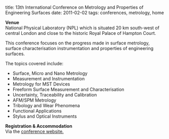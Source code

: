 title: 13th International Conference on Metrology and Properties of Engineering Surfaces
date: 2011-02-02 
tags: conferences, metrology, home


<!--break-->
**Venue**  
National Physical Laboratory (NPL) which is situated 20 km south-west of central London and close to the historic Royal Palace of Hampton Court.


This conference focuses on the progress made in surface metrology, surface characterisation instrumentation and properties of engineering surfaces.
  
The topics covered include:  

* Surface, Micro and Nano Metrology   
* Measurement and Instrumentation   
* Metrology for MST Devices   
* Freeform Surface Measurement and Characterisation   
* Uncertainty, Traceability and Calibration   
* AFM/SPM Metrology   
* Tribology and Wear Phenomena   
* Functional Applications   
* Stylus and Optical Instruments   


**Registration & Accommodation**   
Via the [conference website.](http://conferences.npl.co.uk/met_prop/)